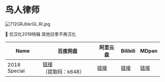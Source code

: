 # 鸟人律师

![712GRJbkrGL._RI_.jpg](/banner/hbag.jpg)

<aside>
🐻 仅汉化2018特辑 其他旧季不再汉化

</aside>

| Name | 百度网盘 | 阿里云盘 | Bilibili | MDpan |
| --- | --- | --- | --- | --- |
| 2018 Special | [链接](https://pan.baidu.com/s/1YmEOtB9iJcjjeBBXskKblA)（提取码：k648） | [链接](https://www.aliyundrive.com/s/PdXcKKXZf65) | [链接](https://www.bilibili.com/video/BV19t411x7QV) | [链接](https://mdpan.tk/%E9%B8%9F%E4%BA%BA%E5%BE%8B%E5%B8%88) |
